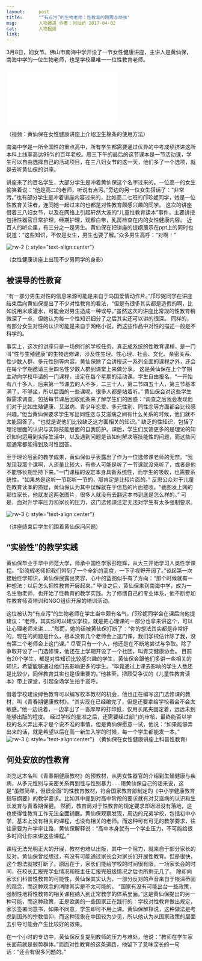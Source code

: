 ```yaml
---
layout:     post
title:      "“有点污”的生物老师：性教育的刚需与顽强"
msg:		人物报道 作者：刘灿娇 2017-04-02
cat:		人物报道
link:		
---
```




3月8日，妇女节。佛山市南海中学开设了一节女性健康讲座，主讲人是黄仙保，南海中学的一位生物老师，也是学校里唯一一位性教育老师。

<iframe class="video" src="{{site.baseurl}}/videos/黄仙保在女性健康讲座上介绍卫生棉条的使用方法.mp4" frameborder="0" allowfullscreen></iframe>

（视频：黄仙保在女性健康讲座上介绍卫生棉条的使用方法）

南海中学是一所全国性的重点高中，所有学生都需要通过优异的中考成绩挤进这所本科上线率高达99%的百年老校。周三下午的最后的这节课本是一节活动课，学生可以自由选择自己的活动项目，在三八妇女节的这一天，他们多了一个选项，就是去听黄仙保的讲座。

讲座来了约百名学生，大部分学生是冲着黄仙保这个名字过来的。一位高一的女生偷笑着说：“他是高二的老师，听说有点污。”旁边的另一位女生搭话了：“非常污。”也有部分学生是冲着讲座内容过来的，比如高二七班的邝珍妮同学，她是一位性教育关注者，连同她一起过来的也都是对性教育颇感兴趣的同学。
这次的讲座借着三八妇女节，以及在网络上引起轩然大波的“儿童性教育读本”事件，主要讲授包括性器官日常护理，经期护理，观察白带，乳房检查在内的女性健康内容。
近百人的听众里，有三分之一是男生。黄仙保在把讲座的提纲展示在ppt上的同时也说道：“这些知识，不仅是女生，男生也要了解。”众多男生高呼：“对啊！”

![rw-2]({{site.baseurl}}/images/rw-2.png)
{: style="text-align:center"}

（女性健康讲座上出现不少男同学的身影）

## 被误导的性教育
“有一部分男生对性的信息来源可能是来自于岛国爱情动作片。”邝珍妮同学在讲座结束后向黄仙保提出了不少对性教育的看法，“但是有很多其实都是造假的啊，比如说用米浆灌水，可能会对男生造成一种误导。”虽然这次的讲座比常规的性教育稍微深了一点，但她认为每一个性知识细分了之后其实还可以讲的很深。
同样的，有部分女生对性的认识可能是来自于网络小说，而这些作品中对性的描述一般是不科学的。

事实上，这次的讲座只是一场例行的学校任务，真正成系统的性教育课程，是一门叫“性与生殖健康”的生物选修课，涉及性生理、性心理、社会、文化、亲密关系、性少数人群、多元性别等内容。黄仙保除了会讲授这一系列全面的课程之外，还会在每个学期邀请三至四名性少数人群到课堂上来做分享。
这是黄仙保在上个学期主动向学校申请的一门课程，设定在每个星期的活动课，学生自由报名。“一开始有八十多人，后来第一节课去的人不多，二三十人，第二节四五十人，第三节基本满了，不够坐，所以后面的一些课呢，很多人都是站着听。”
黄仙保会对这些学生做需求调查，包括每节课后回收纸条来了解学生们的困惑：“调查之后我会发现他们对于比如生殖健康、艾滋病、青少年恋爱、多元性别、同性恋等方面都会比较感兴趣。”但当黄仙保要求学生写出同性恋与艾滋病之间有什么关系的时候，他们就不太能回答了。“也就是说他们比较缺乏这方面相关的知识。”
缺乏的性知识，包括了理论层面的认识与实际技能层面的自我防护。课后，学生们反馈更多的是理论的知识如何运用到实际生活中，以及遇到问题是该如何解决等技能性的问题，而这些问题通常都能得到及时性回答。

至于理论层面的教学成果，黄仙保似乎表露出了作为一位选修课老师的无奈。“我发现我那个课啊，人流量比较大，有些人可能是听了一节课就没来听了，或者是他不能够长期坚持下来。”一门课程的设定本身具备系统性，而学生的吸收，也需要系统性。“如果总是这听一节那听一节的，那肯定是比较片面的。”
反思公众对于儿童性教育读本的质疑，黄仙保认为其中误解就在于信息的片面接收。“截图发上网的那位家长，他就发这两张图片，很多人就没有去翻这本书到底是怎么样的。”
可是，面对升学率压力和家长的压力，这门选修课注定无法对学生有太多强制要求。

![rw-3]({{site.baseurl}}/images/rw-3.png)
{: style="text-align:center"}

（讲座结束后学生们围着黄仙保问问题）

## “实验性”的教学实践
黄仙保毕业于华中师范大学，师承中国性学家彭晓辉，从大三开始学习人类性学课程。“彭晓辉老师把我们带到了一个全新的高度，一下子视野开阔了。”谈起第一次接触性学知识，黄仙保展露出笑容，心中的蓝图似乎有了方向：“那个时候就有一种想法：以后怎么把性教育开展起来。”
毕业之后，黄仙保来到南海中学，成为一名生物老师，也开始了性教育的教学实践。为了修缮自己的专业体系，他不断参加性教育师资培训和NGO组织开展的培训活动。

这位被认为“有点污”的生物老师在学生当中颇有名气，邝珍妮同学会在课后向他提建议：“老师，其实你可以建议学校，就是把心理课的一部分也拿来讲这个，可以让心理老师来讲……”然而，她的话被黄仙保打断了：“你的想法其实都是非常好的，现在的问题是什么，根本没有几个老师会上这门课，我们学校估计除了我，没有第二个老师会上这门课。”
尽管只有一个人，他还是在不断地尝试与争取。除了争取开设了一门选修课，他还在上学期开设了一个社团，叫青艾健康协会。
目前有20个学生，都是对性知识比较感兴趣的学生，黄仙保会跟他们多讲一些相关的知识，希望能够通过他们去影响更多的学生。“毕竟通过上课去影响的学生人数还是比较少，同伴教育其实也是很重要的。”他甚至，把颇受争议的《儿童性教育读本》带上课堂，引起全场学生拍手高呼。

借着学校建设绿色教育可以编写校本教材的机会，他也正在编写这门选修课的教材，叫《青春期健康教材》。“其实现在已经编完了，但是还要拿给学校看会不会太敏感。”他一边说着，一边拿出了一沓厚厚的打印纸，仅用长尾夹固定着，远远未到能够出版的程度。
经过学校的批准之后，还需要经过部门的审核，最终能否以学校的名义弄出来才是个说不准的事情，但是黄仙保愿意一试，他说：“如果能够弄出来的话，就是希望以后在高一新生入学的时候，每一个学生都能发一本。”
![rw-3]({{site.baseurl}}/images/rw-4.png)
{: style="text-align:center"}
（黄仙保在女性健康讲座上科普性教育）

## 何处安放的性教育
浏览这本名叫《青春期健康教材》的预教材，从男女性器官的介绍到生殖健康与疾病，从多元性别与亲密关系再到性与性别暴力……用黄仙保自己的话来说，这是“虽然简单，但很全面”的性教育教材，符合国家教育部制定的《中小学健康教育指导纲要》的教学要求。比如其中提到对高中阶段的要求就有对艾滋病的认识和生长发育与青春期保健。
然而，教育局对于性教育的规定要求却迟迟没有落地，这也使得性教育工作无法全面铺展。黄仙保观察发现，周边的兄弟学校，包括初中小学，基本上没有相关的课程，也没有相关的老师。而这种可有可无的教学要求，往往需要为升学率让路，黄仙保解释说：“高中本身就有一个学业压力，不可能给很多时间让你来讲这些课程。”

课程无法光明正大的开展，教材也难以出版，其中一个阻力，就来自于部分家长的反对。黄仙保曾经想过，有没有可能通过家长会对家长们开展性教育。但是很快，这个想法就被打断了。原因在于，家长们能给学校的时间很有限。一场家长会的时间，在校长汇报完学业情况和班主任汇报完班级情况之后也所剩无几了。
除却向家长们科普性教育的可能性，黄仙保其实认为，一部分反对的声音来自于根深蒂固的观念，而这种观念的消除其实是不太可能的。
“国家有没有可能出台一些政策，强制性地将性教育的相关课程纳入到正常教学的体系里面。”这是黄仙保提出的另一种可能，而这种政策，正是欧美的一些国家正在践行的：学校对性教育做出规定，家长签署同意书，如果不同意，学生即可不用上课。黄仙保解释说，这种做法是考虑到国外的宗教信仰，而这种现象在中国较为少见，所以他认为从国家政策的层面去引导可能会产生比较好的效果。

在一个小时的专访中，黄仙保反复提到教师的压力与难处，他说：“教师在学生家长面前就是弱势群体。”而面对性教育的这条道路，他留下了意味深长的一句话：“还会有很多问题的。”